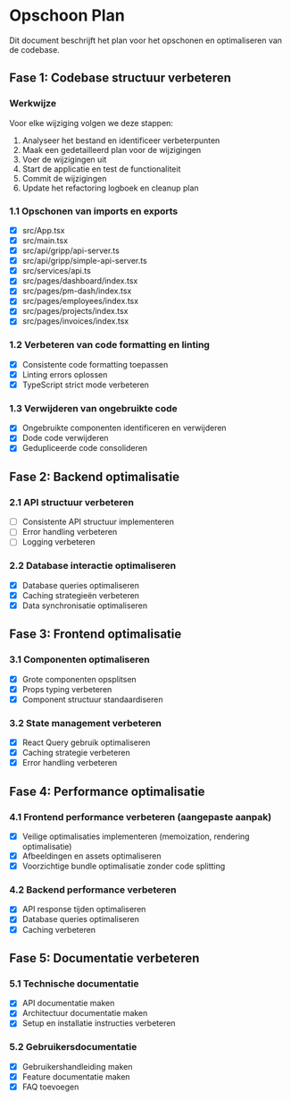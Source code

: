 # Opschoon Plan

Dit document beschrijft het plan voor het opschonen en optimaliseren van de codebase.

## Fase 1: Codebase structuur verbeteren

### Werkwijze
Voor elke wijziging volgen we deze stappen:
1. Analyseer het bestand en identificeer verbeterpunten
2. Maak een gedetailleerd plan voor de wijzigingen
3. Voer de wijzigingen uit
4. Start de applicatie en test de functionaliteit
5. Commit de wijzigingen
6. Update het refactoring logboek en cleanup plan

### 1.1 Opschonen van imports en exports
- [x] src/App.tsx
- [x] src/main.tsx
- [x] src/api/gripp/api-server.ts
- [x] src/api/gripp/simple-api-server.ts
- [x] src/services/api.ts
- [x] src/pages/dashboard/index.tsx
- [x] src/pages/pm-dash/index.tsx
- [x] src/pages/employees/index.tsx
- [x] src/pages/projects/index.tsx
- [x] src/pages/invoices/index.tsx

### 1.2 Verbeteren van code formatting en linting
- [x] Consistente code formatting toepassen
- [x] Linting errors oplossen
- [x] TypeScript strict mode verbeteren

### 1.3 Verwijderen van ongebruikte code
- [x] Ongebruikte componenten identificeren en verwijderen
- [x] Dode code verwijderen
- [x] Gedupliceerde code consolideren

## Fase 2: Backend optimalisatie

### 2.1 API structuur verbeteren
- [ ] Consistente API structuur implementeren
- [ ] Error handling verbeteren
- [ ] Logging verbeteren

### 2.2 Database interactie optimaliseren
- [x] Database queries optimaliseren
- [x] Caching strategieën verbeteren
- [x] Data synchronisatie optimaliseren

## Fase 3: Frontend optimalisatie

### 3.1 Componenten optimaliseren
- [x] Grote componenten opsplitsen
- [x] Props typing verbeteren
- [x] Component structuur standaardiseren

### 3.2 State management verbeteren
- [x] React Query gebruik optimaliseren
- [x] Caching strategie verbeteren
- [x] Error handling verbeteren

## Fase 4: Performance optimalisatie

### 4.1 Frontend performance verbeteren (aangepaste aanpak)
- [x] Veilige optimalisaties implementeren (memoization, rendering optimalisatie)
- [x] Afbeeldingen en assets optimaliseren
- [x] Voorzichtige bundle optimalisatie zonder code splitting

### 4.2 Backend performance verbeteren
- [x] API response tijden optimaliseren
- [x] Database queries optimaliseren
- [x] Caching verbeteren

## Fase 5: Documentatie verbeteren

### 5.1 Technische documentatie
- [x] API documentatie maken
- [x] Architectuur documentatie maken
- [x] Setup en installatie instructies verbeteren

### 5.2 Gebruikersdocumentatie
- [x] Gebruikershandleiding maken
- [x] Feature documentatie maken
- [x] FAQ toevoegen
